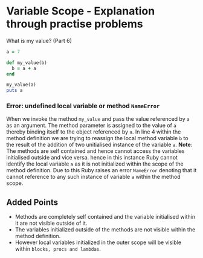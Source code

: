 # Variable Scope - Explanation through practise problems

What is my value? (Part 6)

```ruby
a = 7

def my_value(b)
  b = a + a
end

my_value(a)
puts a
```

### Error: undefined local variable or method `NameError`

When we invoke the method `my_value` and pass the value referenced by `a` as an argument. The method parameter is assigned to the value of `a` thereby binding itself to the object referenced  by `a`. In line 4 within the method definition we are trying to reassign the local method variable `b` to the result of the addition of two unitialised instance of the variable `a`. **Note**: The methods are self contained and hence cannot access the variables initialised outside and vice versa. hence in this instance Ruby cannot identify the local variable `a` as it is not initialized within the scope of the method definition. Due to this Ruby raises an error `NameError` denoting that it cannot reference to any such instance of variable `a` within the method scope.

## Added Points
- Methods are completely self contained and the variable initialised within it are not visible outside of it.
- The variables initialized outside of the methods are not visible within the method definition.
- However local variables initialized in the outer scope will be visible within `blocks, procs and lambdas`.
